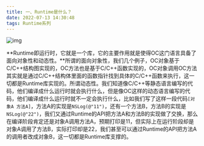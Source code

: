 ```yaml
---
title: 一、Runtime是什么？
date: 2022-07-13 14:30:48
tags: Runtime系列
---
```


<!--more-->

![img](https://blog-1311875715.cos.ap-beijing.myqcloud.com/blog/1200.png)

**Runtime即运行时，它就是一个库，它的主要作用就是使得OC这门语言具备了面向对象性和动态性。**所谓的面向对象性，我们几个例子，OC对象基于C/C++结构图实现的，OC方法也是基于C/C++函数实现的，OC对象调用OC方法其实就是通过C/C++结构体里面的函数指针找到具体的C/C++函数来执行，这一切都是Runtime库实现的。所谓动态性。我们知道像C/C++等静态语言编写的代码，他们编译成什么运行时就会执行什么，但是像OC这样的动态语言编写的代码，他们编译成什么运行时就不一定会执行什么，比如我们写了这样一段代码`[对象A 方法A]`，方法A的实现是`NSLog(@"11")`，还有一个方法B，方法B的实现是`NSLog(@"22")`，我们又通过Runtime的API把方法A和方法B的实现做了交换，那么在编译阶段肯定还是对象A调用方法A，预期打印是11，但实际上在运行阶段却是对象A调用了方法B，实际打印却是22，我们甚至可以通过Runtime的API把方法A的调用者改成对象B，这一切都是Runtime库支撑的。